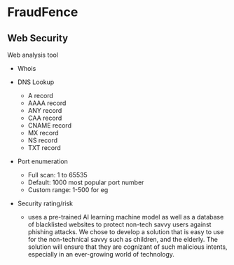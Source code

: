 # FraudFence
## Web Security

Web analysis tool 

- Whois
- DNS Lookup
  - A record
  - AAAA record
  - ANY record
  - CAA record
  - CNAME record
  - MX record
  - NS record
  - TXT record
- Port enumeration
  - Full scan: 1 to 65535
  - Default: 1000 most popular port number
  - Custom range: 1-500 for eg

- Security rating/risk
  - uses a pre-trained AI learning machine model as well as a database of blacklisted websites to protect non-tech savvy users against phishing attacks. We chose to develop a solution that is easy to use for the non-technical savvy such as children, and the elderly. The solution will ensure that they are cognizant of such malicious intents, especially in an ever-growing world of technology.
